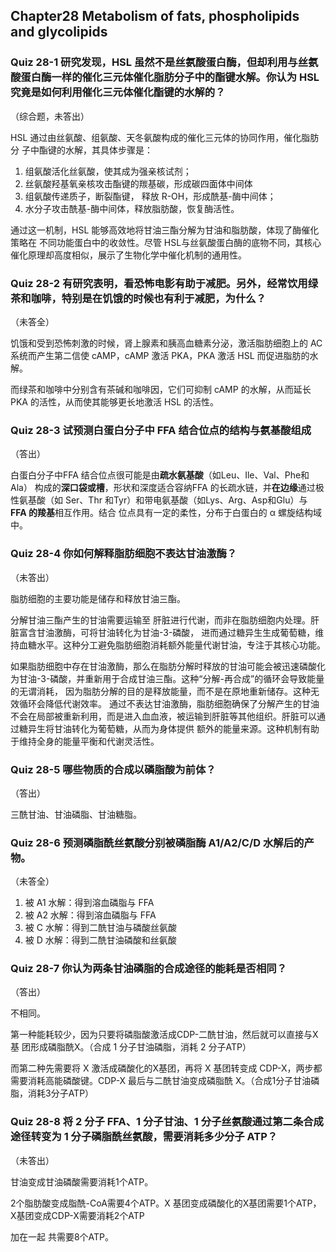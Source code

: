 ## Chapter28 Metabolism of fats, phospholipids and glycolipids

### Quiz 28-1 研究发现，HSL 虽然不是丝氨酸蛋白酶，但却利用与丝氨酸蛋白酶一样的催化三元体催化脂肪分子中的酯键水解。你认为 HSL 究竟是如何利用催化三元体催化酯键的水解的？

（综合题，未答出）

HSL 通过由丝氨酸、组氨酸、天冬氨酸构成的催化三元体的协同作用，催化脂肪分 子中酯键的水解，其具体步骤是：

1. 组氨酸活化丝氨酸，使其成为强亲核试剂；
2. 丝氨酸羟基氧亲核攻击酯键的羰基碳，形成碳四面体中间体
3. 组氨酸传递质子，断裂酯键， 释放 R-OH，形成酰基-酶中间体；
4. 水分子攻击酰基-酶中间体，释放脂肪酸，恢复酶活性。

通过这一机制，HSL 能够高效地将甘油三酯分解为甘油和脂肪酸，体现了酶催化策略在 不同功能蛋白中的收敛性。尽管 HSL与丝氨酸蛋白酶的底物不同，其核心催化原理却高度相似，展示了生物化学中催化机制的通用性。



### Quiz 28-2 有研究表明，看恐怖电影有助于减肥。另外，经常饮用绿茶和咖啡，特别是在饥饿的时候也有利于减肥，为什么？

（未答全）

饥饿和受到恐怖刺激的时候，肾上腺素和胰高血糖素分泌，激活脂肪细胞上的 AC 系统而产生第二信使 cAMP，cAMP 激活 PKA，PKA 激活 HSL 而促进脂肪的水解。

而绿茶和咖啡中分别含有茶碱和咖啡因，它们可抑制 cAMP 的水解，从而延长 PKA 的活性，从而使其能够更长地激活 HSL 的活性。



### Quiz 28-3 试预测白蛋白分子中 FFA 结合位点的结构与氨基酸组成

（答出）

白蛋白分子中FFA 结合位点很可能是由**疏水氨基酸**（如Leu、Ile、Val、Phe和Ala） 构成的**深口袋或槽**，形状和深度适合容纳FFA 的长疏水链，并**在边缘**通过极性氨基酸（如 Ser、Thr 和Tyr）和带电氨基酸（如Lys、Arg、Asp和Glu）与 **FFA 的羧基**相互作用。结合 位点具有一定的柔性，分布于白蛋白的 α 螺旋结构域中。



### Quiz 28-4 你如何解释脂肪细胞不表达甘油激酶？

（未答出）

脂肪细胞的主要功能是储存和释放甘油三酯。

分解甘油三酯产生的甘油需要运输至 肝脏进行代谢，而非在脂肪细胞内处理。肝脏富含甘油激酶，可将甘油转化为甘油-3-磷酸， 进而通过糖异生生成葡萄糖，维持血糖水平。这种分工避免脂肪细胞消耗额外能量代谢甘油，专注于其核心功能。

如果脂肪细胞中存在甘油激酶，那么在脂肪分解时释放的甘油可能会被迅速磷酸化为甘油-3-磷酸，并重新用于合成甘油三酯。这种“分解-再合成”的循环会导致能量的无谓消耗， 因为脂肪分解的目的是释放能量，而不是在原地重新储存。这种无效循环会降低代谢效率。 通过不表达甘油激酶，脂肪细胞确保了分解产生的甘油不会在局部被重新利用，而是进入血血液，被运输到肝脏等其他组织。肝脏可以通过糖异生将甘油转化为葡萄糖，从而为身体提供 额外的能量来源。这种机制有助于维持全身的能量平衡和代谢灵活性。

### Quiz 28-5 哪些物质的合成以磷脂酸为前体？

（答出）

三酰甘油、甘油磷脂、甘油糖脂。



### Quiz 28-6 预测磷脂酰丝氨酸分别被磷脂酶 A1/A2/C/D 水解后的产物。

（未答全）

1. 被 A1 水解：得到溶血磷脂与 FFA
2. 被 A2 水解：得到溶血磷脂与 FFA
3. 被 C 水解：得到二酰甘油与磷酸丝氨酸
4. 被 D 水解：得到二酰甘油磷酸和丝氨酸



### Quiz 28-7  你认为两条甘油磷脂的合成途径的能耗是否相同？

（答出）

不相同。

第一种能耗较少，因为只要将磷脂酸激活成CDP-二酰甘油，然后就可以直接与X基 团形成磷脂酰X。（合成 1 分子甘油磷脂，消耗 2 分子ATP）

而第二种先需要将 X 激活成磷酸化的X基团，再将 X 基团转变成 CDP-X，两步都需要消耗高能磷酸键。CDP-X 最后与二酰甘油变成磷脂酰 X。（合成1分子甘油磷脂，消耗3分子ATP）



### Quiz 28-8 将 2 分子 FFA、1 分子甘油、1 分子丝氨酸通过第二条合成途径转变为 1 分子磷脂酰丝氨酸，需要消耗多少分子 ATP？

（未答出）

甘油变成甘油磷酸需要消耗1个ATP。

2个脂肪酸变成脂酰-CoA需要4个ATP。X 基团变成磷酸化的X基团需要1个ATP，X基团变成CDP-X需要消耗2个ATP

加在一起 共需要8个ATP。